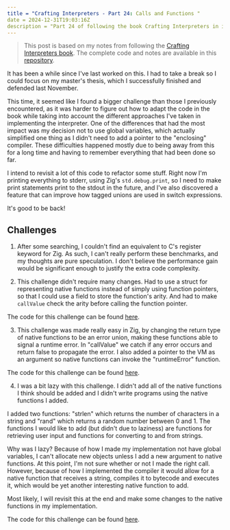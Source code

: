 ```yaml
---
title = "Crafting Interpreters - Part 24: Calls and Functions "
date = 2024-12-31T19:03:16Z
description = "Part 24 of following the book Crafting Interpreters in implementing interpreters for the Lox programming language."
---
```



> This post is based on my notes from following the [Crafting Interpreters book](https://craftinginterpreters.com/).
> The complete code and notes are available in this [repository](https://github.com/EdSwordsmith/crafting_interpreters).

It has been a while since I've last worked on this. I had to take a break so I could focus on my master's thesis, which I successfully finished and defended last November.

This time, it seemed like I found a bigger challenge than those I previously encountered, as it was harder to figure out how to adapt the code in the book while taking into account the different approaches I've taken in implementing the interpreter. One of the differences that had the most impact was my decision not to use global variables, which actually simplified one thing as I didn't need to add a pointer to the "enclosing" compiler. These difficulties happened mostly due to being away from this for a long time and having to remember everything that had been done so far.

I intend to revisit a lot of this code to refactor some stuff. Right now I'm printing everything to stderr, using Zig's `std.debug.print`, so I need to make print statements print to the stdout in the future, and I've also discovered a feature that can improve how tagged unions are used in switch expressions.

It's good to be back!

## Challenges

1. After some searching, I couldn't find an equivalent to C's register keyword for Zig. As such, I can't really perform these benchmarks, and my thoughts are pure speculation. I don't believe the performance gain would be significant enough to justify the extra code complexity.

2. This challenge didn't require many changes. Had to use a struct for representing native functions instead of simply using function pointers, so that I could use a field to store the function's arity. And had to make `callValue` check the arity before calling the function pointer.

The code for this challenge can be found [here](https://github.com/EdSwordsmith/crafting_interpreters/tree/24_arity).

3. This challenge was made really easy in Zig, by changing the return type of native functions to be an error union, making these functions able to signal a runtime error. In "callValue" we catch if any error occurs and return false to propagate the error. I also added a pointer to the VM as an argument so native functions can invoke the "runtimeError" function.

The code for this challenge can be found [here](https://github.com/EdSwordsmith/crafting_interpreters/tree/24_runtime_errors).

4. I was a bit lazy with this challenge. I didn't add all of the native functions I think should be added and I didn't write programs using the native functions I added.

I added two functions: "strlen" which returns the number of characters in a string and "rand" which returns a random number between 0 and 1. The functions I would like to add (but didn't due to laziness) are functions for retrieving user input and functions for converting to and from strings.

Why was I lazy? Because of how I made my implementation not have global variables, I can't allocate new objects unless I add a new argument to native functions. At this point, I'm not sure whether or not I made the right call. However, because of how I implemented the compiler it would allow for a native function that receives a string, compiles it to bytecode and executes it, which would be yet another interesting native function to add.

Most likely, I will revisit this at the end and make some changes to the native functions in my implementation.

The code for this challenge can be found [here](https://github.com/EdSwordsmith/crafting_interpreters/tree/24_morefns).
